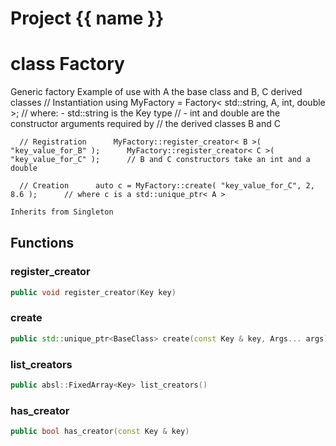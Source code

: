 <script setup>
import {useRoute} from 'vitepress'
const {path} = useRoute()
const tokens = path.split('/')
const words = tokens[2].split('-');
for (let i = 0; i < words.length; i++) {
    words[i] = words[i].charAt(0).toUpperCase() + words[i].slice(1);
    words[i] = words[i].replace('geode', 'Geode')
}
const name = words.join('-');
</script>
# Project {{ name }}

# class Factory


 Generic factory Example of use with A the base class and B, C derived classes      // Instantiation      using MyFactory = Factory< std::string, A, int, double >;      // where: - std::string is the Key type      //        - int and double are the constructor arguments required by      //        the derived classes B and C

      // Registration      MyFactory::register_creator< B >( "key_value_for_B" );      MyFactory::register_creator< C >( "key_value_for_C" );      // B and C constructors take an int and a double

      // Creation      auto c = MyFactory::create( "key_value_for_C", 2, 8.6 );      // where c is a std::unique_ptr< A >



```cpp
Inherits from Singleton
```



## Functions

### register_creator

```cpp
public void register_creator(Key key)
```


### create

```cpp
public std::unique_ptr<BaseClass> create(const Key & key, Args... args)
```


### list_creators

```cpp
public absl::FixedArray<Key> list_creators()
```


### has_creator

```cpp
public bool has_creator(const Key & key)
```




